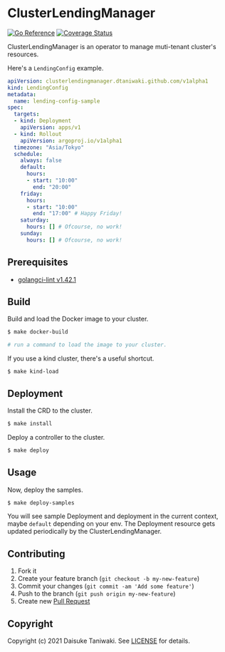 # ClusterLendingManager

[![Go Reference][godoc-image]][godoc-link]
[![Coverage Status][cov-image]][cov-link]

ClusterLendingManager is an operator to manage muti-tenant cluster's resources.

Here's a `LendingConfig` example.

```yaml
apiVersion: clusterlendingmanager.dtaniwaki.github.com/v1alpha1
kind: LendingConfig
metadata:
  name: lending-config-sample
spec:
  targets:
  - kind: Deployment
    apiVersion: apps/v1
  - kind: Rollout
    apiVersion: argoproj.io/v1alpha1
  timezone: "Asia/Tokyo"
  schedule:
    always: false
    default:
      hours:
      - start: "10:00"
        end: "20:00"
    friday:
      hours:
      - start: "10:00"
        end: "17:00" # Happy Friday!
    saturday:
      hours: [] # Ofcourse, no work!
    sunday:
      hours: [] # Ofcourse, no work!
```

## Prerequisites

- [golangci-lint v1.42.1](https://github.com/golangci/golangci-lint)

## Build

Build and load the Docker image to your cluster.

```bash
$ make docker-build

# run a command to load the image to your cluster.
```

If you use a kind cluster, there's a useful shortcut.

```
$ make kind-load
```

## Deployment

Install the CRD to the cluster.

```bash
$ make install
```

Deploy a controller to the cluster.

```bash
$ make deploy
```

## Usage

Now, deploy the samples.

```bash
$ make deploy-samples
```

You will see sample Deployment and deployment in the current context, maybe `default` depending on your env. The Deployment resource gets updated periodically by the ClusterLendingManager.

## Contributing

1. Fork it
2. Create your feature branch (`git checkout -b my-new-feature`)
3. Commit your changes (`git commit -am 'Add some feature'`)
4. Push to the branch (`git push origin my-new-feature`)
5. Create new [Pull Request](../../pull/new/master)

## Copyright

Copyright (c) 2021 Daisuke Taniwaki. See [LICENSE](LICENSE) for details.


[godoc-image]: https://pkg.go.dev/badge/github.com/dtaniwaki/cluster-lending-manager.svg
[godoc-link]: https://pkg.go.dev/github.com/dtaniwaki/cluster-lending-manager
[cov-image]:   https://coveralls.io/repos/github/dtaniwaki/cluster-lending-manager/badge.svg?branch=main
[cov-link]:    https://coveralls.io/github/dtaniwaki/cluster-lending-manager?branch=main

